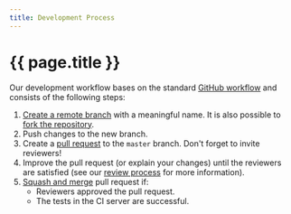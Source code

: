 ```yaml
---
title: Development Process
---
```


# {{ page.title }}

Our development workflow bases on the standard [GitHub workflow](https://guides.github.com/introduction/flow/) and consists of the following steps:

1. [Create a remote branch](https://help.github.com/articles/creating-and-deleting-branches-within-your-repository/) with a meaningful name.
   It is also possible to [fork the repository](https://help.github.com/articles/fork-a-repo/).
2. Push changes to the new branch.
3. Create a [pull request](https://help.github.com/articles/about-pull-requests/) to the `master` branch. Don't forget to invite reviewers!
4. Improve the pull request (or explain your changes) until the reviewers are satisfied (see our [review process](review.md) for more information).
5. [Squash and merge](https://help.github.com/articles/about-pull-request-merges/#squash-and-merge-your-pull-request-commits) pull request if:
    * Reviewers approved the pull request.
    * The tests in the CI server are successful.
